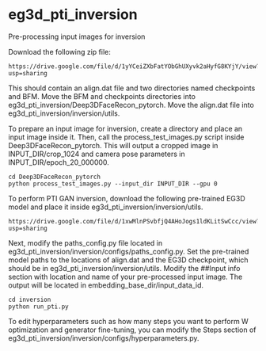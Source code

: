 # eg3d_pti_inversion

Pre-processing input images for inversion

Download the following zip file:

```
https://drive.google.com/file/d/1yYCeiZXbFatYObGhUXyvk2aHyfG8KYjY/view?usp=sharing
```

This should contain an align.dat file and two directories named checkpoints and BFM. Move the BFM and checkpoints directories into eg3d_pti_inversion/Deep3DFaceRecon_pytorch. Move the align.dat file into eg3d_pti_inversion/inversion/utils.

To prepare an input image for inversion, create a directory and place an input image inside it. Then, call the process_test_images.py script inside Deep3DFaceRecon_pytorch. This will output a cropped image in INPUT_DIR/crop_1024 and camera pose parameters in INPUT_DIR/epoch_20_000000.

```
cd Deep3DFaceRecon_pytorch
python process_test_images.py --input_dir INPUT_DIR --gpu 0
```

To perform PTI GAN inversion, download the following pre-trained EG3D model and place it inside eg3d_pti_inversion/inversion/utils.

```
https://drive.google.com/file/d/1xwMlnPSvbfjQ4AHoJogs1ldKLitSwCcc/view?usp=sharing
```

Next, modify the paths_config.py file located in eg3d_pti_inversion/inversion/configs/paths_config.py. Set the pre-trained model paths to the locations of align.dat and the EG3D checkpoint, which should be in eg3d_pti_inversion/inversion/utils. Modify the ##Input info section with location and name of your pre-processed input image. The output will be located in embedding_base_dir/input_data_id.

```
cd inversion
python run_pti.py
```

To edit hyperparameters such as how many steps you want to perform W optimization and generator fine-tuning, you can modify the Steps section of eg3d_pti_inversion/inversion/configs/hyperparameters.py.

